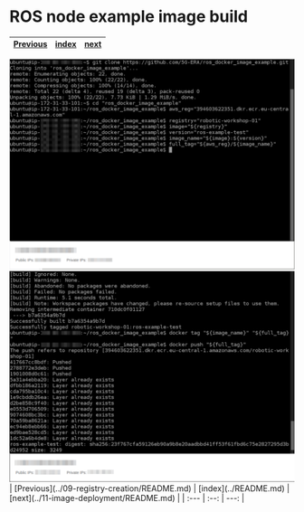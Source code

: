 # ROS node example image build
| [Previous](../09-registry-creation/README.md) | [index](../README.md) | [next](../11-image-deployment/README.md) |
| :--- | :--: | ---: |
<img src="10-docker-image-00.png"/>
<img src="10-docker-image-01.png"/>
| [Previous](../09-registry-creation/README.md) | [index](../README.md) | [next](../11-image-deployment/README.md) |
| :--- | :--: | ---: |
